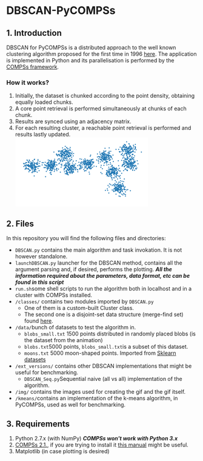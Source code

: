 # DBSCAN-PyCOMPSs
## 1. Introduction
DBSCAN for PyCOMPSs is a distributed approach to the well known clustering algorithm proposed for the first time in 1996 [here](https://www.aaai.org/Papers/KDD/1996/KDD96-037.pdf "Original Implementation"). The application is implemented in Python and its parallelisation is  performed by the [COMPSs framework](https://www.bsc.es/research-and-development/software-and-apps/software-list/comp-superscalar/ "COMPSs Homepage"). 
### How it works?
  1. Initially, the dataset is chunked according to the point density, obtaining equally loaded chunks. 
  2. A core point retrieval is performed simultaneously at chunks of each chunk.
  3. Results are synced using an adjacency matrix.
  4. For each resulting cluster, a reachable point retrieval is performed and results lastly updated.
![](https://github.com/csegarragonz/DBSCAN-pyCOMPSs/blob/master/img/animation.gif "Main Workflow")
## 2. Files
In this repository you will find the following files and directories:
* `DBSCAN.py` contains the main algorithm and task invokation. It is not however standalone.
* `launchDBSCAN.py` launcher for the DBSCAN method, contains all the argument parsing and, if desired, performs the plotting. **_All the information required about the parameters, data format, etc can be found in this script_**
* `run.sh`some shell scripts to run the algorithm both in localhost and in a cluster with COMPSs installed.
* `/classes/` contains two modules imported by `DBSCAN.py`
  * One of them is a custom-built Cluster class.
  * The second one is a disjoint-set data structure (merge-find set) found [here]( https://github.com/imressed/python-disjoint-set "Link to the repo").
* `/data/`bunch of datasets to test the algorithm in.
  * `blobs_small.txt` 1500 points distributed in randomly placed blobs (is the dataset from the animation)
  * `blobs.txt`5000 points, `blobs_small.txt`is a subset of this dataset.
  * `moons.txt` 5000 moon-shaped points. Imported from [Sklearn datasets](http://scikit-learn.org/stable/modules/generated/sklearn.datasets.make_moons.html "Link to the dataset")
* `/ext_versions/` contains other DBSCAN implementations that might be useful for benchmarking.
  * `DBSCAN_Seq.py`Sequential naive (all vs all) implementation of the algorithm.
* `/img/` contains the images used for creating the gif and the gif itself.
* `/kmeans/`contains an implementation of the k-means algorithm, in PyCOMPSs, used as well for benchmarking.
## 3. Requirements
  1. Python 2.7.x (with NumPy) **_COMPSs won't work with Python 3.x_**
  2. [COMPSs 2.1.](https://www.bsc.es/research-and-development/software-and-apps/software-list/comp-superscalar/downloads "Download COMPSs"), if you are trying to install it [this manual](http://compss.bsc.es/releases/compss/latest/docs/COMPSs_Installation_Manual.pdf?tracked=true "Link to COMPSs installation manual") might be useful.
  3. Matplotlib (in case plotting is desired)
